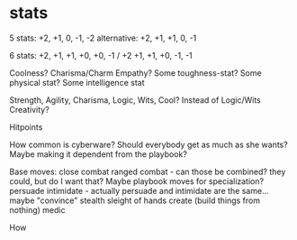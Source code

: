 # stats

5 stats: +2, +1, 0, -1, -2
alternative: +2, +1, +1, 0, -1

6 stats: +2, +1, +1, +0, +0, -1  / +2 +1, +1, +0, -1, -1

Coolness?
Charisma/Charm
Empathy?
Some toughness-stat?
Some physical stat?
Some intelligence stat

Strength, Agility, Charisma, Logic, Wits, Cool?
Instead of Logic/Wits Creativity?

Hitpoints

How common is cyberware? Should everybody get as much as she wants? Maybe making it dependent from the playbook? 

Base moves:
close combat
  ranged combat - can those be combined? they could, but do I want that? Maybe playbook moves for specialization?
persuade
  intimidate - actually persuade and intimidate are the same…maybe "convince"
stealth
sleight of hands
create (build things from nothing)
medic


How 
